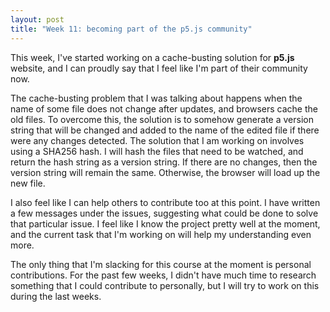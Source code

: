```yaml
---
layout: post
title: "Week 11: becoming part of the p5.js community"
---
```


This week, I've started working on a cache-busting solution for **p5.js** website, and I can proudly say that I feel like I'm part of their community now.

The cache-busting problem that I was talking about happens when the name of some file does not change after updates, and browsers cache the old files. To overcome this, the solution is to somehow generate a version string that will be changed and added to the name of the edited file if there were any changes detected. The solution that I am working on involves using a SHA256 hash. I will hash the files that need to be watched, and return the hash string as a version string. If there are no changes, then the version string will remain the same. Otherwise, the browser will load up the new file.

I also feel like I can help others to contribute too at this point. I have written a few messages under the issues, suggesting what could be done to solve that particular issue. I feel like I know the project pretty well at the moment, and the current task that I'm working on will help my understanding even more.

The only thing that I'm slacking for this course at the moment is personal contributions. For the past few weeks, I didn't have much time to research something that I could contribute to personally, but I will try to work on this during the last weeks.

